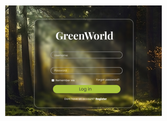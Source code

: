 ![alt text](https://github.com/Anshsutariya05/2201031000130/blob/main/Assignment1/1Login.jpg?raw=true)
